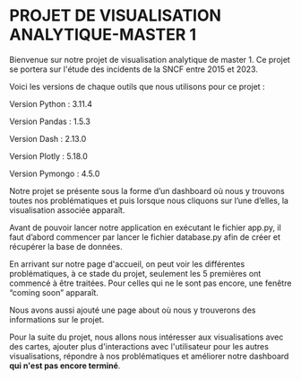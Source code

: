 # PROJET DE VISUALISATION ANALYTIQUE-MASTER 1

Bienvenue sur notre projet de visualisation analytique de master 1. Ce projet se portera sur l'étude des incidents de la SNCF entre 2015 et 2023.

Voici les versions de chaque outils que nous utilisons pour ce projet : 

Version Python : 3.11.4 

Version Pandas : 1.5.3 

Version Dash : 2.13.0

Version Plotly : 5.18.0 

Version Pymongo : 4.5.0 

Notre projet se présente sous la forme d’un dashboard où nous y trouvons toutes nos problématiques et puis lorsque nous cliquons sur l’une d’elles, la visualisation associée apparaît. 

Avant de pouvoir lancer notre application en exécutant le fichier app.py, il faut d’abord commencer par lancer le fichier database.py afin de créer et récupérer la base de données. 

En arrivant sur notre page d'accueil, on peut voir les différentes problématiques, à ce stade du projet, seulement les 5 premières ont commencé à être traitées. Pour celles qui ne le sont pas encore, une fenêtre “coming soon” apparaît. 

Nous avons aussi ajouté une page about où nous y trouverons des informations sur le projet.

Pour la suite du projet, nous allons nous intéresser aux visualisations avec des cartes, ajouter plus d'interactions avec l'utilisateur pour les autres visualisations, répondre à nos problématiques  et améliorer notre dashboard **qui n'est pas encore terminé**.  
